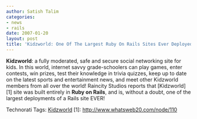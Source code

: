 ```yaml
---
author: Satish Talim
categories:
- news
- rails
date: 2007-01-20
layout: post
title: 'Kidzworld: One Of The Largest Ruby On Rails Sites Ever Deployed'
---
```


**Kidzworld**: a fully moderated, safe and secure social networking
site for kids. In this world, internet savvy grade-schoolers can play
games, enter contests, win prizes, test their knowledge in trivia
quizzes<!--more-->, keep up to date on the latest sports and entertainment
news, and meet other Kidzworld members from all over the world! Raincity
Studios reports that [Kidzworld][1] site was built entirely in **Ruby on
Rails**, and is, without a doubt, one of the largest deployments of a Rails
site EVER!

Technorati Tags: [Kidzworld](http://technorati.com/tag/Kidzworld) [1]:
http://www.whatsweb20.com/node/110

